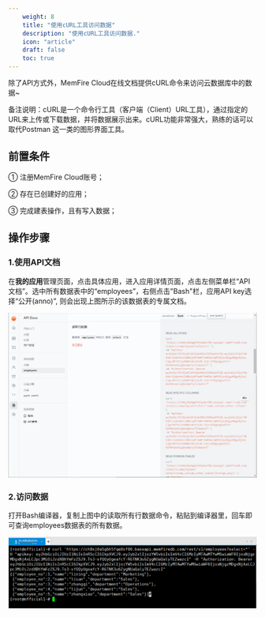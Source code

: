 ```yaml
---
    weight: 8
    title: "使用cURL工具访问数据"
    description: "使用cURL工具访问数据."
    icon: "article"
    draft: false
    toc: true
---
```



除了API方式外，MemFire Cloud在线文档提供cURL命令来访问云数据库中的数据~

备注说明：cURL是一个命令行工具（客户端（Client）URL工具），通过指定的URL来上传或下载数据，并将数据展示出来。cURL功能非常强大，熟练的话可以取代Postman 这一类的图形界面工具。

## 前置条件

① 注册MemFire Cloud账号；

② 存在已创建好的应用；

③ 完成建表操作，且有写入数据；

## 操作步骤

### 1.使用API文档

在**我的应用**管理页面，点击具体应用，进入应用详情页面，点击左侧菜单栏“API文档”。选中所有数据表中的“employees”，右侧点击"Bash"栏，应用API key选择“公开(anno)”, 则会出现上图所示的该数据表的专属文档。

<img src="../../img/curl-1.png">

### 2.访问数据

打开Bash编译器，复制上图中的读取所有行数据命令，粘贴到编译器里，回车即可查询employees数据表的所有数据。

<img src="../../img/curl-2.png">


